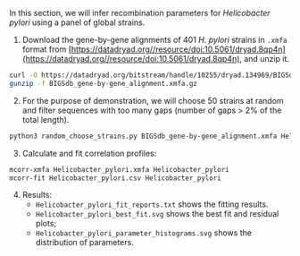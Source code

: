 In this section, we will infer recombination parameters for _Helicobacter
pylori_ using a panel of global strains.

1. Download the gene-by-gene alignments of 401 _H. pylori_ strains in `.xmfa` format from [https://datadryad.org//resource/doi:10.5061/dryad.8qp4n](https://datadryad.org//resource/doi:10.5061/dryad.8qp4n), and unzip it.
```sh
curl -O https://datadryad.org/bitstream/handle/10255/dryad.134969/BIGSdb_gene-by-gene_alignment.xmfa.gz
gunzip -f BIGSdb_gene-by-gene_alignment.xmfa.gz
```

2. For the purpose of demonstration, we will choose 50 strains at random and filter sequences
   with too many gaps (number of gaps > 2% of the total length).
```sh
python3 random_choose_strains.py BIGSdb_gene-by-gene_alignment.xmfa Helicobacter_pylori.xmfa 50
```

3. Calculate and fit correlation profiles:
```sh
mcorr-xmfa Helicobacter_pylori.xmfa Helicobacter_pylori
mcorr-fit Helicobacter_pylori.csv Helicobacter_pylori
```

4. Results:
    * `Helicobacter_pylori_fit_reports.txt` shows the fitting results.
    * `Helicobacter_pylori_best_fit.svg` shows the best fit and residual plots;
    * `Helicobacter_pylori_parameter_histograms.svg` shows the distribution of parameters.
